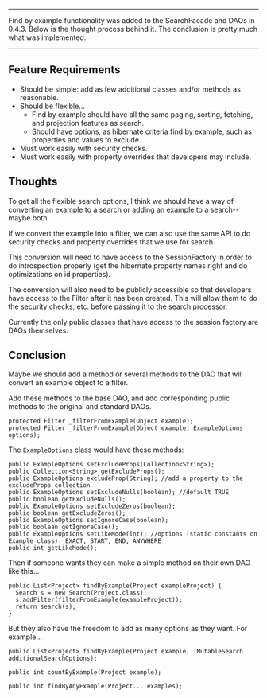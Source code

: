 
---

Find by example functionality was added to the SearchFacade and DAOs in 0.4.3. Below is the thought process behind it. The conclusion is pretty much what was implemented.

---

## Feature Requirements ##
  * Should be simple: add as few additional classes and/or methods as reasonable.
  * Should be flexible...
    * Find by example should have all the same paging, sorting, fetching, and projection features as search.
    * Should have options, as hibernate criteria find by example, such as properties and values to exclude.
  * Must work easily with security checks.
  * Must work easily with property overrides that developers may include.

## Thoughts ##
To get all the flexible search options, I think we should have a way of converting an example to a search or adding an example to a search--maybe both.

If we convert the example into a filter, we can also use the same API to do security checks and property overrides that we use for search.

This conversion will need to have access to the SessionFactory in order to do introspection properly (get the hibernate property names right and do optimizations on id properties).

The conversion will also need to be publicly accessible so that developers have access to the Filter after it has been created. This will allow them to do the security checks, etc. before passing it to the search processor.

Currently the only public classes that have access to the session factory are DAOs themselves.




## Conclusion ##
Maybe we should add a method or several methods to the DAO that will convert an example object to a filter.

Add these methods to the base DAO, and add corresponding public methods to the original and standard DAOs.
```
protected Filter _filterFromExample(Object example);
protected Filter _filterFromExample(Object example, ExampleOptions options);
```

The `ExampleOptions` class would have these methods:
```
public ExampleOptions setExcludeProps(Collection<String>);
public Collection<String> getExcludeProps();
public ExampleOptions excludeProp(String); //add a property to the excludeProps collection
public ExampleOptions setExcludeNulls(boolean); //default TRUE
public boolean getExcludeNulls();
public ExampleOptions setExcludeZeros(boolean);
public boolean getExcludeZeros();
public ExampleOptions setIgnoreCase(boolean);
public boolean getIgnoreCase();
public ExampleOptions setLikeMode(int); //options (static constants on Example class): EXACT, START, END, ANYWHERE
public int getLikeMode();
```

Then if someone wants they can make a simple method on their own DAO like this...
```
public List<Project> findByExample(Project exampleProject) {
  Search s = new Search(Project.class);
  s.addFilter(filterFromExample(exampleProject));
  return search(s);
}
```

But they also have the freedom to add as many options as they want. For example...
```
public List<Project> findByExample(Project example, IMutableSearch additionalSearchOptions);

public int countByExample(Project example);

public int findByAnyExample(Project... examples);
```